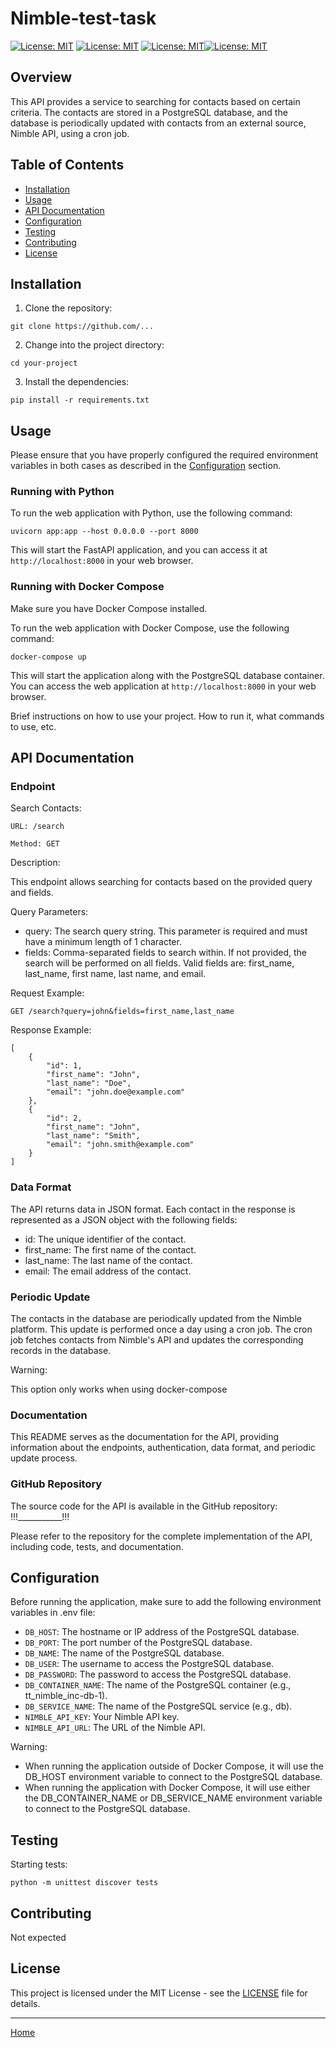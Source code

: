 # Nimble-test-task

[![License: MIT](https://img.shields.io/badge/License-MIT-yellow.svg)](https://opensource.org/licenses/MIT)
[![License: MIT](
https://img.shields.io/github/languages/count/therobotisnotatoy/asd)](https://opensource.org/licenses/MIT) [![License: MIT](
https://img.shields.io/github/languages/top/therobotisnotatoy/asd)](https://opensource.org/licenses/MIT)[![License: MIT](https://img.shields.io/github/issues-pr-raw/therobotisnotatoy/asd)](https://opensource.org/licenses/MIT)

## Overview

This API provides a service to searching for contacts based on certain criteria. The contacts are stored in a PostgreSQL database, and the database is periodically updated with contacts from an external source, Nimble API, using a cron job.

## Table of Contents

- [Installation](#installation)
- [Usage](#usage)
- [API Documentation](#api-documentation)
- [Configuration](#configuration)
- [Testing](#testing)
- [Contributing](#contributing)
- [License](#license)

## Installation

1. Clone the repository:
```
git clone https://github.com/...
```

2. Change into the project directory:

```
cd your-project
```

3. Install the dependencies:

```
pip install -r requirements.txt
```

## Usage
Please ensure that you have properly configured the required environment variables in both cases as described in the [Configuration](#configuration) section.

### Running with Python
To run the web application with Python, use the following command:
```
uvicorn app:app --host 0.0.0.0 --port 8000
```

This will start the FastAPI application, and you can access it at `http://localhost:8000` in your web browser.

### Running with Docker Compose
Make sure you have Docker Compose installed.

To run the web application with Docker Compose, use the following command:

```
docker-compose up
```
This will start the application along with the PostgreSQL database container. You can access the web application at `http://localhost:8000` in your web browser.

Brief instructions on how to use your project. How to run it, what commands to use, etc.

## API Documentation
### Endpoint
Search Contacts:
```
URL: /search

Method: GET
```
Description:

This endpoint allows searching for contacts based on the provided query and fields.

Query Parameters:

- query: The search query string. This parameter is required and must have a minimum length of 1 character.
- fields: Comma-separated fields to search within. If not provided, the search will be performed on all fields. Valid fields are: first_name, last_name, first name, last name, and email.

Request Example:
```
GET /search?query=john&fields=first_name,last_name
```

Response Example:
```
[
    {
        "id": 1,
        "first_name": "John",
        "last_name": "Doe",
        "email": "john.doe@example.com"
    },
    {
        "id": 2,
        "first_name": "John",
        "last_name": "Smith",
        "email": "john.smith@example.com"
    }
]
```

### Data Format

The API returns data in JSON format. Each contact in the response is represented as a JSON object with the following fields:

- id: The unique identifier of the contact.
- first_name: The first name of the contact.
- last_name: The last name of the contact.
- email: The email address of the contact.

### Periodic Update

The contacts in the database are periodically updated from the Nimble platform. This update is performed once a day using a cron job. The cron job fetches contacts from Nimble's API and updates the corresponding records in the database.

Warning:

This option only works when using docker-compose

### Documentation

This README serves as the documentation for the API, providing information about the endpoints, authentication, data format, and periodic update process.

### GitHub Repository

The source code for the API is available in the GitHub repository: !!!___________!!!

Please refer to the repository for the complete implementation of the API, including code, tests, and documentation.

## Configuration

Before running the application, make sure to add the following environment variables in .env file:

- `DB_HOST`: The hostname or IP address of the PostgreSQL database.
- `DB_PORT`: The port number of the PostgreSQL database.
- `DB_NAME`: The name of the PostgreSQL database.
- `DB_USER`: The username to access the PostgreSQL database.
- `DB_PASSWORD`: The password to access the PostgreSQL database.
- `DB_CONTAINER_NAME`: The name of the PostgreSQL container (e.g., tt_nimble_inc-db-1).
- `DB_SERVICE_NAME`: The name of the PostgreSQL service (e.g., db).
- `NIMBLE_API_KEY`: Your Nimble API key.
- `NIMBLE_API_URL`: The URL of the Nimble API.

Warning:
- When running the application outside of Docker Compose, it will use the DB_HOST environment variable to connect to the PostgreSQL database.
- When running the application with Docker Compose, it will use either the DB_CONTAINER_NAME or DB_SERVICE_NAME environment variable to connect to the PostgreSQL database.

## Testing
Starting tests:
```
python -m unittest discover tests
```

## Contributing

Not expected

## License

This project is licensed under the MIT License - see the [LICENSE](LICENSE) file for details.

---
[Home](#Nimble-test-task)